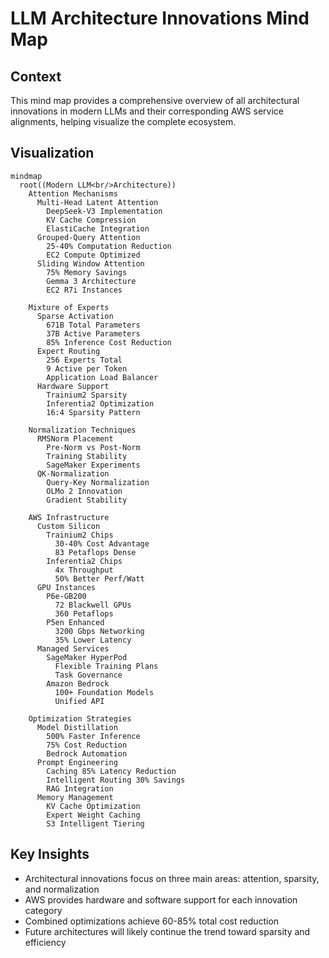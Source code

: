 # LLM Architecture Innovations Mind Map

## Context
This mind map provides a comprehensive overview of all architectural innovations in modern LLMs and their corresponding AWS service alignments, helping visualize the complete ecosystem.

## Visualization

```mermaid
mindmap
  root((Modern LLM<br/>Architecture))
    Attention Mechanisms
      Multi-Head Latent Attention
        DeepSeek-V3 Implementation
        KV Cache Compression
        ElastiCache Integration
      Grouped-Query Attention
        25-40% Computation Reduction
        EC2 Compute Optimized
      Sliding Window Attention
        75% Memory Savings
        Gemma 3 Architecture
        EC2 R7i Instances
    
    Mixture of Experts
      Sparse Activation
        671B Total Parameters
        37B Active Parameters
        85% Inference Cost Reduction
      Expert Routing
        256 Experts Total
        9 Active per Token
        Application Load Balancer
      Hardware Support
        Trainium2 Sparsity
        Inferentia2 Optimization
        16:4 Sparsity Pattern
    
    Normalization Techniques
      RMSNorm Placement
        Pre-Norm vs Post-Norm
        Training Stability
        SageMaker Experiments
      QK-Normalization
        Query-Key Normalization
        OLMo 2 Innovation
        Gradient Stability
    
    AWS Infrastructure
      Custom Silicon
        Trainium2 Chips
          30-40% Cost Advantage
          83 Petaflops Dense
        Inferentia2 Chips
          4x Throughput
          50% Better Perf/Watt
      GPU Instances
        P6e-GB200
          72 Blackwell GPUs
          360 Petaflops
        P5en Enhanced
          3200 Gbps Networking
          35% Lower Latency
      Managed Services
        SageMaker HyperPod
          Flexible Training Plans
          Task Governance
        Amazon Bedrock
          100+ Foundation Models
          Unified API
    
    Optimization Strategies
      Model Distillation
        500% Faster Inference
        75% Cost Reduction
        Bedrock Automation
      Prompt Engineering
        Caching 85% Latency Reduction
        Intelligent Routing 30% Savings
        RAG Integration
      Memory Management
        KV Cache Optimization
        Expert Weight Caching
        S3 Intelligent Tiering
```

## Key Insights
- Architectural innovations focus on three main areas: attention, sparsity, and normalization
- AWS provides hardware and software support for each innovation category
- Combined optimizations achieve 60-85% total cost reduction
- Future architectures will likely continue the trend toward sparsity and efficiency